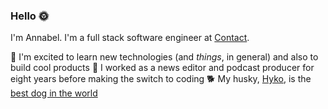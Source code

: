 ### Hello 🌞

I'm Annabel. I'm a full stack software engineer at [Contact](https://contact.xyz/).

🌵 I'm excited to learn new technologies (and _things_, in general) and also to build cool products
💃 I worked as a news editor and podcast producer for eight years before making the switch to coding
🐕 My husky, [Hyko](https://www.instagram.com/hykothehusky/), is the [best dog in the world](https://soundcloud.com/luke/best-dog-in-the-world)  
